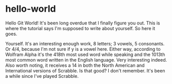# hello-world

Hello Git World! It's been long overdue that I finally figure you out. This is where the tutorial says I'm supposed to write about
yourself. So here it goes.

Yourself. It's an interesting enough work, 8 letters; 3 vowels, 5 consonants. Or 4/4, because I'm not sure if y is a vowel here. Either
way, according to Wolfram Alpha it's the 418th most used word while speaking and the 1013th most common word written in the English
language. Very interesting indeed. Also worth noting, it receives a 14 in both the North American and International versions of Scrabble.
Is that good? I don't remember. It's been a while since I've played Scrabble.
